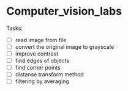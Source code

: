 # Computer_vision_labs

Tasks:
- [ ] read image from file
- [ ] convert the original image to grayscale
- [ ] improve contrast
- [ ] find edges of objects
- [ ] find corner points
- [ ] distanse transform method
- [ ] filtering by averaging
